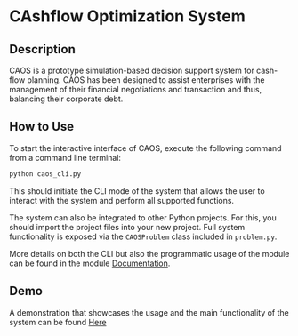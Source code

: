 # CAshflow Optimization System

## Description

CAOS is a prototype simulation-based decision support system for cash-flow planning. CAOS has been designed to assist enterprises with the management of their financial negotiations and transaction and thus, balancing their corporate debt. 

## How to Use

To start the interactive interface of CAOS, execute the following command from a command line terminal:

```bash
python caos_cli.py
```
This should initiate the CLI mode of the system that allows the user to interact with the system and perform all supported functions. 

The system can also be integrated to other Python projects. For this, you should import the project files into your new project. Full system functionality is exposed via the `CAOSProblem` class included in `problem.py`.

More details on both the CLI but also the programmatic usage of the module can be found in the module [Documentation](caos.ipynb).

## Demo

A demonstration that showcases the usage and the main functionality of the system can be found [Here](case_study.ipynb)


